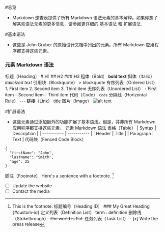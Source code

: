 #总览
- Markdown 速查表提供了所有 Markdown 语法元素的基本解释。如果你想了解某些语法元素的更多信息，请参阅更详细的 基本语法 和 扩展语法.

#基本语法
- 这些是 John Gruber 的原始设计文档中列出的元素。所有 Markdown 应用程序都支持这些元素。

### 元素	Markdown 语法
标题（Heading）	# H1 ## H2 ### H3
粗体（Bold）	**bold text**
斜体（Italic）	*italicized text*
引用块（Blockquote）	> blockquote
有序列表（Ordered List）	1. First item 2. Second item 3. Third item
无序列表（Unordered List）	- First item - Second item - Third item
代码（Code）	`code`
分隔线（Horizontal Rule）	---
链接（Link）	[title](https://www.example.com)
图片（Image）	![alt text](image.jpg)

#扩展语法
- 这些元素通过添加额外的功能扩展了基本语法。但是，并非所有 Markdown 应用程序都支持这些元素。
元素	Markdown 语法
表格（Table）	| Syntax      | Description |
| ----------- | ----------- |
| Header      | Title       |
| Paragraph   | Text        |
代码块（Fenced Code Block）	
```
{
  "firstName": "John",
  "lastName": "Smith",
  "age": 25
}
```
脚注（Footnote）	Here's a sentence with a footnote. [^1]
[^1]: This is the footnote.
标题编号（Heading ID）	### My Great Heading {#custom-id}
定义列表（Definition List）	term
: definition
删除线（Strikethrough）	~~The world is flat.~~
任务列表（Task List）	- [x] Write the press release
- [ ] Update the website
- [ ] Contact the media

